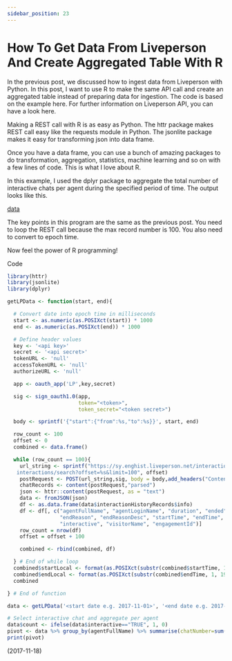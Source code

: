 ```yaml
---
sidebar_position: 23
---
```


# How To Get Data From Liveperson And Create Aggregated Table With R

In the previous post, we discussed how to ingest data from Liveperson with Python. In this post, I want to use R to make the same API call and create an aggregated table instead of preparing data for ingestion. The code is based on the example here. For further information on Liveperson API, you can have a look here.

Making a REST call with R is as easy as Python. The httr package makes REST call easy like the requests module in Python. The jsonlite package makes it easy for transforming json into data frame.

Once you have a data frame, you can use a bunch of amazing packages to do transformation, aggregation, statistics, machine learning and so on with a few lines of code. This is what I love about R.

In this example, I used the dplyr package to aggregate the total number of interactive chats per agent during the specified period of time. The output looks like this.

[data](img/23/output-example.webp)

The key points in this program are the same as the previous post. You need to loop the REST call because the max record number is 100. You also need to convert to epoch time.

Now feel the power of R programming!

Code

```R
library(httr)
library(jsonlite)
library(dplyr)

getLPData <- function(start, end){

  # Convert date into epoch time in milliseconds
  start <- as.numeric(as.POSIXct(start)) * 1000
  end <- as.numeric(as.POSIXct(end)) * 1000

  # Define header values
  key <- '<api key>'
  secret <- '<api secret>'
  tokenURL <- 'null'
  accessTokenURL <- 'null'
  authorizeURL <- 'null'

  app <- oauth_app('LP',key,secret)

  sig <- sign_oauth1.0(app,
                       token="<token>",
                       token_secret="<token secret>")

  body <- sprintf('{"start":{"from":%s,"to":%s}}', start, end)

  row_count <- 100
  offset <- 0
  combined <- data.frame()

  while (row_count == 100){
    url_string <- sprintf("https://sy.enghist.liveperson.net/interaction_history/api/account/<account number>/\
   interactions/search?offset=%s&limit=100", offset)
    postRequest <- POST(url_string,sig, body = body,add_headers("Content-Type"="application/json"))
    chatRecords <- content(postRequest,"parsed")
    json <- httr::content(postRequest, as = "text")
    data <- fromJSON(json)
    df <- as.data.frame(data$interactionHistoryRecords$info)
    df <- df[, c("agentFullName", "agentLoginName", "duration", "ended",
                 "endReason", "endReasonDesc", "startTime", "endTime",
                 "interactive", "visitorName", "engagementId")]
    row_count = nrow(df)
    offset = offset + 100

    combined <- rbind(combined, df)

  } # End of while loop
  combined$startLocal <- format(as.POSIXct(substr(combined$startTime, 1, 19), tz = "GMT"), tz="Australia/Sydney")
  combined$endLocal <- format(as.POSIXct(substr(combined$endTime, 1, 19), tz = "GMT"), tz="Australia/Sydney")
  combined

} # End of function

data <- getLPData('<start date e.g. 2017-11-01>', '<end date e.g. 2017-11-02>')

# Select interactive chat and aggregate per agent
data$count <- ifelse(data$interactive=="TRUE", 1, 0)
pivot <- data %>% group_by(agentFullName) %>% summarise(chatNumber=sum(count))
print(pivot)
```

(2017-11-18)
